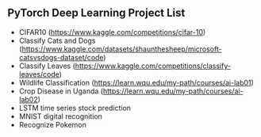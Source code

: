 ## PyTorch Deep Learning Project List
- CIFAR10 (https://www.kaggle.com/competitions/cifar-10)
- Classify Cats and Dogs (https://www.kaggle.com/datasets/shaunthesheep/microsoft-catsvsdogs-dataset/code)
- Classify Leaves (https://www.kaggle.com/competitions/classify-leaves/code)
- Wildlife Classification (https://learn.wqu.edu/my-path/courses/ai-lab01)
- Crop Disease in Uganda (https://learn.wqu.edu/my-path/courses/ai-lab02)
- LSTM time series stock prediction
- MNIST digital recognition
- Recognize Pokemon
